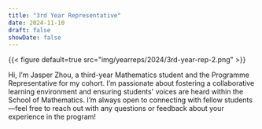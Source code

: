 ```yaml
---
title: "3rd Year Representative"
date: 2024-11-10
draft: false
showDate: false
---
```

{{< figure default=true src="img/yearreps/2024/3rd-year-rep-2.png" >}}

Hi, I’m Jasper Zhou, a third-year Mathematics student and the Programme Representative for my cohort. I’m passionate about fostering a collaborative learning environment and ensuring students' voices are heard within the School of Mathematics. I’m always open to connecting with fellow students—feel free to reach out with any questions or feedback about your experience in the program!
